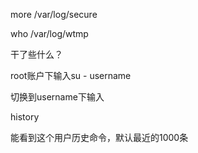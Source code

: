more /var/log/secure

who /var/log/wtmp



干了些什么？

root账户下输入su - username

切换到username下输入

history

能看到这个用户历史命令，默认最近的1000条

